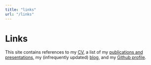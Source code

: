 ```yaml
---
title: "links"
url: "/links"
---
```


# Links

This site contains references to my [CV][cv], a list of my [publications and presentations][pubs],
my (infrequently updated) [blog][blog], and my [Github profile][git]. 

[cv]: /media/wbthomason.cv.pdf
[pubs]: /publications
[blog]: https://wbthomason.github.io/blog
[git]: https://github.com/wbthomason
